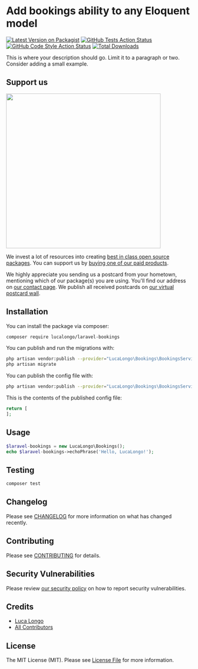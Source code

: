 # Add bookings ability to any Eloquent model

[![Latest Version on Packagist](https://img.shields.io/packagist/v/lucalongo/laravel-bookings.svg?style=flat-square)](https://packagist.org/packages/lucalongo/laravel-bookings)
[![GitHub Tests Action Status](https://img.shields.io/github/workflow/status/lucalongo/laravel-bookings/run-tests?label=tests)](https://github.com/lucalongo/laravel-bookings/actions?query=workflow%3ATests+branch%3Amaster)
[![GitHub Code Style Action Status](https://img.shields.io/github/workflow/status/lucalongo/laravel-bookings/Check%20&%20fix%20styling?label=code%20style)](https://github.com/lucalongo/laravel-bookings/actions?query=workflow%3A"Check+%26+fix+styling"+branch%3Amaster)
[![Total Downloads](https://img.shields.io/packagist/dt/lucalongo/laravel-bookings.svg?style=flat-square)](https://packagist.org/packages/lucalongo/laravel-bookings)


This is where your description should go. Limit it to a paragraph or two. Consider adding a small example.

## Support us

[<img src="https://github-ads.s3.eu-central-1.amazonaws.com/package-laravel-bookings-laravel.jpg?t=1" width="419px" />](https://spatie.be/github-ad-click/package-laravel-bookings-laravel)

We invest a lot of resources into creating [best in class open source packages](https://spatie.be/open-source). You can support us by [buying one of our paid products](https://spatie.be/open-source/support-us).

We highly appreciate you sending us a postcard from your hometown, mentioning which of our package(s) you are using. You'll find our address on [our contact page](https://spatie.be/about-us). We publish all received postcards on [our virtual postcard wall](https://spatie.be/open-source/postcards).

## Installation

You can install the package via composer:

```bash
composer require lucalongo/laravel-bookings
```

You can publish and run the migrations with:

```bash
php artisan vendor:publish --provider="LucaLongo\Bookings\BookingsServiceProvider" --tag="laravel-bookings-migrations"
php artisan migrate
```

You can publish the config file with:
```bash
php artisan vendor:publish --provider="LucaLongo\Bookings\BookingsServiceProvider" --tag="laravel-bookings-config"
```

This is the contents of the published config file:

```php
return [
];
```

## Usage

```php
$laravel-bookings = new LucaLongo\Bookings();
echo $laravel-bookings->echoPhrase('Hello, LucaLongo!');
```

## Testing

```bash
composer test
```

## Changelog

Please see [CHANGELOG](CHANGELOG.md) for more information on what has changed recently.

## Contributing

Please see [CONTRIBUTING](.github/CONTRIBUTING.md) for details.

## Security Vulnerabilities

Please review [our security policy](../../security/policy) on how to report security vulnerabilities.

## Credits

- [Luca Longo](https://github.com/masterix21)
- [All Contributors](../../contributors)

## License

The MIT License (MIT). Please see [License File](LICENSE.md) for more information.
